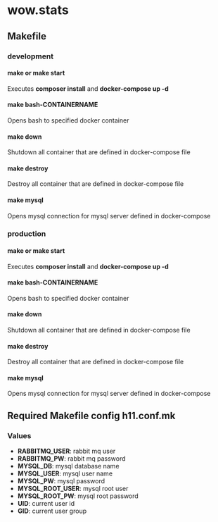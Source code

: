 # wow.stats

## Makefile

### development

#### make or make start
Executes **composer install** and **docker-compose up -d**

#### make bash-CONTAINERNAME
Opens bash to specified docker container

#### make down
Shutdown all container that are defined in docker-compose file

#### make destroy
Destroy all container that are defined in docker-compose file

#### make mysql
Opens mysql connection for mysql server defined in docker-compose

### production

#### make or make start
Executes **composer install** and **docker-compose up -d**

#### make bash-CONTAINERNAME
Opens bash to specified docker container

#### make down
Shutdown all container that are defined in docker-compose file

#### make destroy
Destroy all container that are defined in docker-compose file

#### make mysql
Opens mysql connection for mysql server defined in docker-compose

## Required Makefile config h11.conf.mk

### Values

- **RABBITMQ_USER**: rabbit mq user
- **RABBITMQ_PW**: rabbit mq password
- **MYSQL_DB**: mysql database name
- **MYSQL_USER**: mysql user name
- **MYSQL_PW**: mysql password
- **MYSQL_ROOT_USER**: mysql root user
- **MYSQL_ROOT_PW**: mysql root password
- **UID**: current user id
- **GID**: current user group
